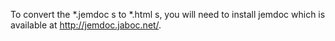 To convert the *.jemdoc s to *.html s, you will need to install jemdoc which is available at http://jemdoc.jaboc.net/.